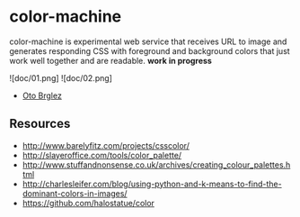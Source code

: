 # color-machine

color-machine is experimental web service that receives URL to image and generates responding CSS with
foreground and background colors that just work well together and are readable. **work in progress**

![doc/01.png]
![doc/02.png]


- [Oto Brglez](https://github.com/otobrglez)

## Resources

- http://www.barelyfitz.com/projects/csscolor/
- http://slayeroffice.com/tools/color_palette/
- http://www.stuffandnonsense.co.uk/archives/creating_colour_palettes.html
- http://charlesleifer.com/blog/using-python-and-k-means-to-find-the-dominant-colors-in-images/
- https://github.com/halostatue/color
